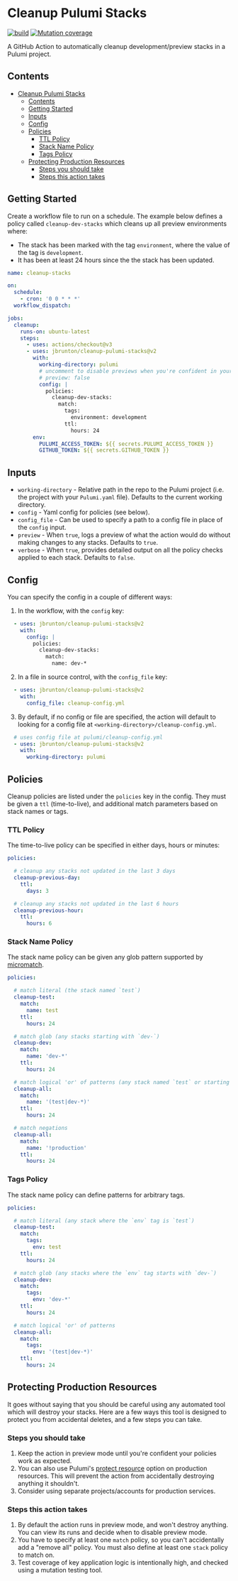 # Cleanup Pulumi Stacks

[![build](https://github.com/jbrunton/cleanup-pulumi-stacks/actions/workflows/build.yml/badge.svg?query=branch%3Adevelop)](https://github.com/jbrunton/cleanup-pulumi-stacks/actions/workflows/build.yml?query=branch%3Adevelop)
[![Mutation coverage](https://img.shields.io/endpoint?style=flat&url=https%3A%2F%2Fbadge-api.stryker-mutator.io%2Fgithub.com%2Fjbrunton%2Fcleanup-pulumi-stacks%2Fdevelop)](https://dashboard.stryker-mutator.io/reports/github.com/jbrunton/cleanup-pulumi-stacks/develop)

A GitHub Action to automatically cleanup development/preview stacks in a Pulumi project.

## Contents

- [Cleanup Pulumi Stacks](#cleanup-pulumi-stacks)
  - [Contents](#contents)
  - [Getting Started](#getting-started)
  - [Inputs](#inputs)
  - [Config](#config)
  - [Policies](#policies)
    - [TTL Policy](#ttl-policy)
    - [Stack Name Policy](#stack-name-policy)
    - [Tags Policy](#tags-policy)
  - [Protecting Production Resources](#protecting-production-resources)
    - [Steps you should take](#steps-you-should-take)
    - [Steps this action takes](#steps-this-action-takes)

## Getting Started 

Create a workflow file to run on a schedule. The example below defines a policy called `cleanup-dev-stacks` which cleans up all preview environments where:
* The stack has been marked with the tag `environment`, where the value of the tag is `development`.
* It has been at least 24 hours since the the stack has been updated.

```yaml
name: cleanup-stacks

on:
  schedule:
    - cron: '0 0 * * *'
  workflow_dispatch:

jobs:
  cleanup:
    runs-on: ubuntu-latest
    steps:
      - uses: actions/checkout@v3
      - uses: jbrunton/cleanup-pulumi-stacks@v2
        with:
          working-directory: pulumi
          # uncomment to disable previews when you're confident in your policies
          # preview: false
          config: |
            policies:
              cleanup-dev-stacks:
                match:
                  tags:
                    environment: development
                  ttl:
                    hours: 24
        env:
          PULUMI_ACCESS_TOKEN: ${{ secrets.PULUMI_ACCESS_TOKEN }}
          GITHUB_TOKEN: ${{ secrets.GITHUB_TOKEN }}
```

## Inputs

* `working-directory` - Relative path in the repo to the Pulumi project (i.e. the project with your `Pulumi.yaml` file). Defaults to the current working directory.
* `config` - Yaml config for policies (see below).
* `config_file` - Can be used to specify a path to a config file in place of the `config` input.
* `preview` - When `true`, logs a preview of what the action would do without making changes to any stacks. Defaults to `true`.
* `verbose` - When `true`, provides detailed output on all the policy checks applied to each stack. Defaults to `false`.

## Config

You can specify the config in a couple of different ways:

1. In the workflow, with the `config` key:

```yaml
  - uses: jbrunton/cleanup-pulumi-stacks@v2
    with:
      config: |
        policies:
          cleanup-dev-stacks:
            match:
              name: dev-*
```

2. In a file in source control, with the `config_file` key:

```yaml
  - uses: jbrunton/cleanup-pulumi-stacks@v2
    with:
      config_file: cleanup-config.yml
```

3. By default, if no config or file are specified, the action will default to looking for a config file at `<working-directory>/cleanup-config.yml`.

```yaml
  # uses config file at pulumi/cleanup-config.yml
  - uses: jbrunton/cleanup-pulumi-stacks@v2
    with:
      working-directory: pulumi
```

## Policies

Cleanup policies are listed under the `policies` key in the config. They must be given a `ttl` (time-to-live), and additional match parameters based on stack names or tags.

### TTL Policy

The time-to-live policy can be specified in either days, hours or minutes:

```yaml
policies:

  # cleanup any stacks not updated in the last 3 days
  cleanup-previous-day:
    ttl:
      days: 3

  # cleanup any stacks not updated in the last 6 hours
  cleanup-previous-hour:
    ttl:
      hours: 6
```

### Stack Name Policy

The stack name policy can be given any glob pattern supported by [micromatch](https://github.com/micromatch/micromatch#matching-features).

```yaml
policies:

  # match literal (the stack named `test`)
  cleanup-test:
    match:
      name: test
    ttl:
      hours: 24

  # match glob (any stacks starting with `dev-`)
  cleanup-dev:
    match:
      name: 'dev-*'
    ttl:
      hours: 24

  # match logical 'or' of patterns (any stack named `test` or starting with `dev-`)
  cleanup-all:
    match:
      name: '(test|dev-*)'
    ttl:
      hours: 24

  # match negations
  cleanup-all:
    match:
      name: '!production'
    ttl:
      hours: 24
```

### Tags Policy

The stack name policy can define patterns for arbitrary tags.

```yaml
policies:

  # match literal (any stack where the `env` tag is `test`)
  cleanup-test:
    match:
      tags:
        env: test
    ttl:
      hours: 24

  # match glob (any stacks where the `env` tag starts with `dev-`)
  cleanup-dev:
    match:
      tags:
        env: 'dev-*'
    ttl:
      hours: 24

  # match logical 'or' of patterns
  cleanup-all:
    match:
      tags:
        env: '(test|dev-*)'
    ttl:
      hours: 24
```

## Protecting Production Resources

It goes without saying that you should be careful using any automated tool which will destroy your stacks. Here are a few ways this tool is designed to protect you from accidental deletes, and a few steps you can take.

### Steps you should take

1. Keep the action in preview mode until you're confident your policies work as expected.
2. You can also use Pulumi's [protect resource](https://www.pulumi.com/docs/intro/concepts/resources/options/protect/) option on production resources. This will prevent the action from accidentally destroying anything it shouldn't.
3. Consider using separate projects/accounts for production services.

### Steps this action takes

1. By default the action runs in preview mode, and won't destroy anything. You can view its runs and decide when to disable preview mode.
2. You have to specify at least one `match` policy, so you can't accidentally add a "remove all" policy. You must also define at least one `stack` policy to match on.
3. Test coverage of key application logic is intentionally high, and checked using a mutation testing tool.
